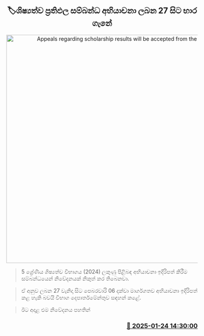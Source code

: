 <p align='center'><b><h2 align='center' title='Appeals regarding scholarship results will be accepted from the 27th'>🏷ශිෂ්‍යත්ව ප්‍රතිඵල සම්බන්ධ අභියාචනා ලබන 27 සිට භාර ගැනේ</h2></b></p>
<p align='center'><img src='https://helakuru.sgp1.cdn.digitaloceanspaces.com/esana/images/lib/grade-5-scholarship-exam.jpg' width='600' alt='Appeals regarding scholarship results will be accepted from the 27th'></p>

> 5 ශ්‍රේණිය ශිෂ්‍යත්ව විභාගය (2024) ලකුණු පිළිබඳ අභියාචනා ඉදිරිපත් කිරීම සම්බන්ධයෙන් නිවේදනයක් නිකුත් කර තිබෙනවා.

> ඒ අනුව ලබන 27 වැනිදා සිට පෙබරවාරි 06 දක්වා මාර්ගගතව අභියාචනා ඉදිරිපත් කළ හැකි බවයි විභාග දෙපාර්තමේන්තුව සඳහන් කළේ.

> ඊට අදාළ එම නිවේදනය පහතින්



<h3 align='right'><a href='https://www.helakuru.lk/esana/p/106860/'>📅 2025-01-24 14:30:00</a></h3>
